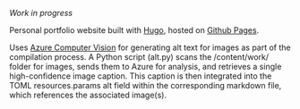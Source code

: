 _Work in progress_

Personal portfolio website built with [Hugo](https://gohugo.io/), hosted on [Github Pages](https://pages.github.com/). 

Uses [Azure Computer Vision](https://portal.vision.cognitive.azure.com/) for generating alt text for images as part of the compilation process. A Python script (alt.py) scans the /content/work/ folder for images, sends them to Azure for analysis, and retrieves a single high-confidence image caption. This caption is then integrated into the TOML resources.params alt field within the corresponding markdown file, which references the associated image(s).
